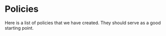 Policies
========

Here is a list of policies that we have created. They should serve as a good starting point. 
